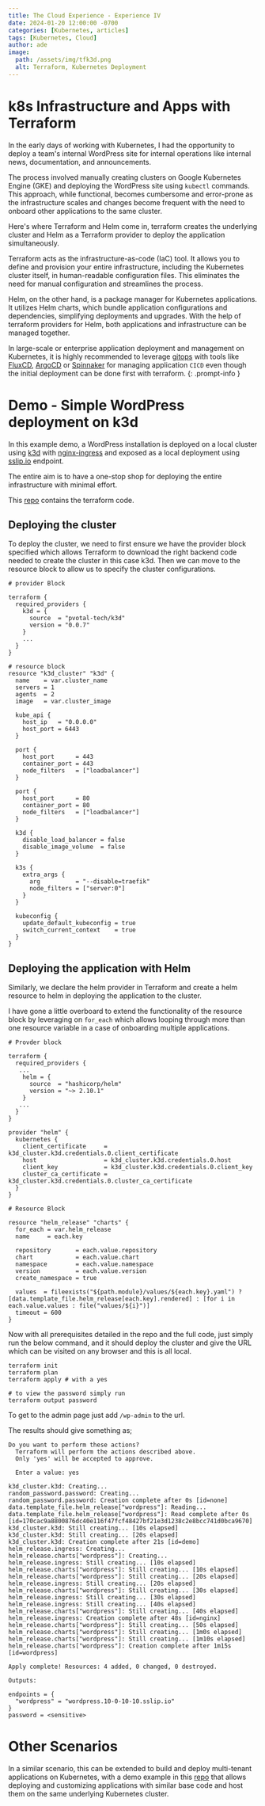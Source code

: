 ```yaml
---
title: The Cloud Experience - Experience IV
date: 2024-01-20 12:00:00 -0700
categories: [Kubernetes, articles]
tags: [Kubernetes, Cloud]
author: ade
image:
  path: /assets/img/tfk3d.png
  alt: Terraform, Kubernetes Deployment
---
```

# k8s Infrastructure and Apps with Terraform

In the early days of working with Kubernetes, I had the opportunity to deploy a team's internal WordPress site for internal operations like internal news, documentation, and announcements.

The process involved manually creating clusters on Google Kubernetes Engine (GKE) and deploying the WordPress site using `kubectl` commands. This approach, while functional, becomes cumbersome and error-prone as the infrastructure scales and changes become frequent with the need to onboard other applications to the same cluster.

Here's where Terraform and Helm come in, terraform creates the underlying cluster and Helm as a Terraform provider to deploy the application simultaneously.

Terraform acts as the infrastructure-as-code (IaC) tool. It allows you to define and provision your entire infrastructure, including the Kubernetes cluster itself, in human-readable configuration files. This eliminates the need for manual configuration and streamlines the process.

Helm, on the other hand, is a package manager for Kubernetes applications. It utilizes Helm charts, which bundle application configurations and dependencies, simplifying deployments and upgrades. With the help of terraform providers for Helm, both applications and infrastructure can be managed together.

>
In large-scale or enterprise application deployment and management on Kubernetes, it is highly recommended to leverage [gitops](https://about.gitlab.com/topics/gitops/) with tools like [FluxCD](https://fluxcd.io/), [ArgoCD](https://argoproj.github.io/) or [Spinnaker](https://spinnaker.io/) for managing application `CICD` even though the initial deployment can be done first with terraform.
{: .prompt-info }

# Demo - Simple WordPress deployment on k3d

In this example demo, a WordPress installation is deployed on a local cluster using [k3d](https://k3d.io/) with [nginx-ingress](https://github.com/kubernetes/ingress-nginx) and exposed as a local deployment using [sslip.io](https://sslip.io/) endpoint.

The entire aim is to have a one-stop shop for deploying the entire infrastructure with minimal effort.

This [repo](https://github.com/adekoyadapo/terraform-k3d) contains the terraform code.

## Deploying the cluster

To deploy the cluster, we need to first ensure we have the provider block specified which allows Terraform to download the right backend code needed to create the cluster in this case k3d. Then we can move to the resource block to allow us to specify the cluster configurations.

  

```
# provider Block

terraform {
  required_providers {
    k3d = {
      source  = "pvotal-tech/k3d"
      version = "0.0.7"
    }
    ...
  }
}

# resource block
resource "k3d_cluster" "k3d" {
  name    = var.cluster_name
  servers = 1
  agents  = 2
  image   = var.cluster_image

  kube_api {
    host_ip   = "0.0.0.0"
    host_port = 6443
  }

  port {
    host_port      = 443
    container_port = 443
    node_filters   = ["loadbalancer"]
  }

  port {
    host_port      = 80
    container_port = 80
    node_filters   = ["loadbalancer"]
  }

  k3d {
    disable_load_balancer = false
    disable_image_volume  = false
  }

  k3s {
    extra_args {
      arg          = "--disable=traefik"
      node_filters = ["server:0"]
    }
  }

  kubeconfig {
    update_default_kubeconfig = true
    switch_current_context    = true
  }
}

```

## Deploying the application with Helm

Similarly, we declare the helm provider in Terraform and create a helm resource to helm in deploying the application to the cluster.

I have gone a little overboard to extend the functionality of the resource block by leveraging on `for_each` which allows looping through more than one resource variable in a case of onboarding multiple applications.

```
# Provder block

terraform {
  required_providers {
   ...
    helm = {
      source  = "hashicorp/helm"
      version = "~> 2.10.1"
    }
   ...
  }
}

provider "helm" {
  kubernetes {
    client_certificate     = k3d_cluster.k3d.credentials.0.client_certificate
    host                   = k3d_cluster.k3d.credentials.0.host
    client_key             = k3d_cluster.k3d.credentials.0.client_key
    cluster_ca_certificate = k3d_cluster.k3d.credentials.0.cluster_ca_certificate
  }
}

# Resource Block

resource "helm_release" "charts" {
  for_each = var.helm_release
  name     = each.key

  repository       = each.value.repository
  chart            = each.value.chart
  namespace        = each.value.namespace
  version          = each.value.version
  create_namespace = true

  values  = fileexists("${path.module}/values/${each.key}.yaml") ? [data.template_file.helm_release[each.key].rendered] : [for i in each.value.values : file("values/${i}")]
  timeout = 600
}

```

Now with all prerequisites detailed in the repo and the full code, just simply run the below command, and it should deploy the cluster and give the URL which can be visited on any browser and this is all local.

```
terraform init
terraform plan
terraform apply # with a yes

# to view the password simply run
terraform output password

```

To get to the admin page just add `/wp-admin` to the url.

The results should give something as;
```
Do you want to perform these actions?
  Terraform will perform the actions described above.
  Only 'yes' will be accepted to approve.

  Enter a value: yes

k3d_cluster.k3d: Creating...
random_password.password: Creating...
random_password.password: Creation complete after 0s [id=none]
data.template_file.helm_release["wordpress"]: Reading...
data.template_file.helm_release["wordpress"]: Read complete after 0s [id=170cac9a8800876dc40e116f47fcf48427bf21e3d1238c2e8bcc741d0bca9670]
k3d_cluster.k3d: Still creating... [10s elapsed]
k3d_cluster.k3d: Still creating... [20s elapsed]
k3d_cluster.k3d: Creation complete after 21s [id=demo]
helm_release.ingress: Creating...
helm_release.charts["wordpress"]: Creating...
helm_release.ingress: Still creating... [10s elapsed]
helm_release.charts["wordpress"]: Still creating... [10s elapsed]
helm_release.charts["wordpress"]: Still creating... [20s elapsed]
helm_release.ingress: Still creating... [20s elapsed]
helm_release.charts["wordpress"]: Still creating... [30s elapsed]
helm_release.ingress: Still creating... [30s elapsed]
helm_release.ingress: Still creating... [40s elapsed]
helm_release.charts["wordpress"]: Still creating... [40s elapsed]
helm_release.ingress: Creation complete after 48s [id=nginx]
helm_release.charts["wordpress"]: Still creating... [50s elapsed]
helm_release.charts["wordpress"]: Still creating... [1m0s elapsed]
helm_release.charts["wordpress"]: Still creating... [1m10s elapsed]
helm_release.charts["wordpress"]: Creation complete after 1m15s [id=wordpress]

Apply complete! Resources: 4 added, 0 changed, 0 destroyed.

Outputs:

endpoints = {
  "wordpress" = "wordpress.10-0-10-10.sslip.io"
}
password = <sensitive>
```
# Other Scenarios

In a similar scenario, this can be extended to build and deploy multi-tenant applications on Kubernetes, with a demo example in this [repo](https://github.com/adekoyadapo/k8s-multitenant-app.git) that allows deploying and customizing applications with similar base code and host them on the same underlying Kubernetes cluster.
